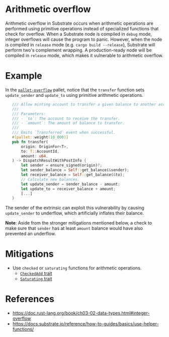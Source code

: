 # Arithmetic overflow

Arithmetic overflow in Substrate occurs when arithmetic operations are performed using primitive operations instead of specialized functions that check for overflow. When a Substrate node is compiled in `debug` mode, integer overflows will cause the program to panic. However, when the node is compiled in `release` mode (e.g. `cargo build --release`), Substrate will perform two's complement wrapping. A production-ready node will be compiled in `release` mode, which makes it vulnerable to arithmetic overflow.

# Example
In the [`pallet-overflow`](./pallet-overflow.rs) pallet, notice that the `transfer` function sets `update_sender` and `update_to` using primitive arithmetic operations.
 
 ```rust
    /// Allow minting account to transfer a given balance to another account.
    ///
    /// Parameters:
    /// - `to`: The account to receive the transfer.
    /// - `amount`: The amount of balance to transfer.
    ///
    /// Emits `Transferred` event when successful.
    #[pallet::weight(10_000)]
    pub fn transfer(
        origin: OriginFor<T>,
        to: T::AccountId,
        amount: u64,
    ) -> DispatchResultWithPostInfo {
        let sender = ensure_signed(origin)?;
        let sender_balance = Self::get_balance(&sender);
        let receiver_balance = Self::get_balance(&to);
        // Calculate new balances.
        let update_sender = sender_balance - amount;
        let update_to = receiver_balance + amount;
        [...]
    }
```

The sender of the extrinsic can exploit this vulnerability by causing `update_sender` to underflow, which artificially inflates their balance. 

**Note**: Aside from the stronger mitigations mentioned below, a check to make sure that `sender` has at least `amount` balance would have also prevented an underflow.

# Mitigations
- Use `checked` or `saturating` functions for arithmetic operations.
    - [`CheckedAdd` trait](https://docs.rs/num/0.4.0/num/traits/trait.CheckedAdd.html)
    - [`Saturating` trait](https://docs.rs/num/0.4.0/num/traits/trait.Saturating.html)

# References
- https://doc.rust-lang.org/book/ch03-02-data-types.html#integer-overflow
- https://docs.substrate.io/reference/how-to-guides/basics/use-helper-functions/